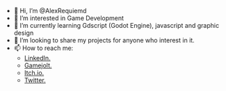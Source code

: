 - 👋 Hi, I’m @AlexRequiemd
- 👀 I’m interested in Game Development
- 🌱 I’m currently learning Gdscript (Godot Engine), javascript and graphic design
- 💞️ I’m looking to share my projects for anyone who interest in it.
- 📫 How to reach me:
  - <a href="https://www.linkedin.com/in/alex-sandro-alves-rocha-filho-608904222/">LinkedIn.</a>
  - <a href="https://gamejolt.com/@alexrequiemd">Gamejolt.</a>
  - <a href="https://alexrequiemd.itch.io./">Itch.io.</a>
  - <a href="https://twitter.com/Requiemd1">Twitter.</a>

<!---
AlexRequiemd/AlexRequiemd is a ✨ special ✨ repository because its `README.md` (this file) appears on your GitHub profile.
You can click the Preview link to take a look at your changes.
--->
